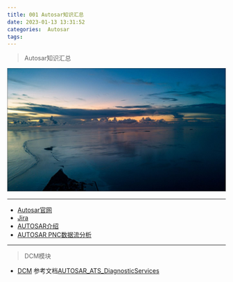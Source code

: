 ```yaml
---
title: 001 Autosar知识汇总
date: 2023-01-13 13:31:52
categories:  Autosar
tags:
---
```


> Autosar知识汇总

<!--more-->


![](../images/20230111/2023011301.JPG)

---

* [Autosar官网](https://www.autosar.org/)
* [Jira](https://jira.autosar.org/secure/Dashboard.jspa)
* [AUTOSAR介绍](https://neyzoter.cn/wiki/AUTOSAR/)
* [AUTOSAR PNC数据流分析](https://cloud.tencent.com/developer/article/1984889)

---

> DCM模块

* [DCM](https://www.cnblogs.com/still-smile/p/12144583.html)  参考文档[AUTOSAR_ATS_DiagnosticServices](https://www.autosar.org/fileadmin/fileadmin/standards/tests/1-0/AUTOSAR_ATS_DiagnosticServices.pdf)